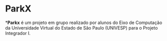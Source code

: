 # ParkX
***Parkx** é um projeto em grupo realizado por alunos do Eixo de Computação da Universidade Virtual do Estado de São Paulo (UNIVESP) para o Projeto Integrador I.
